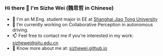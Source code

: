 ### Hi there 👋 I'm Sizhe Wei (魏思哲 in Chinese)

- 💪 I'm an M.Eng. student major in EE at [Shanghai Jiao Tong University](http://sjtu.edu.cn/)
- 🔭 I’m currently working on Collaborative Perception in autonomous driving.
- 📫 Feel free to contact me if you're interested in my work: <sizhewei@sjtu.edu.cn>
- 👀 Know more about me at: [sizhewei.github.io](https://sizhewei.github.io)

<!--  [![SizheWei's github stats](https://github-readme-stats.vercel.app/api?username=SizheWei&show_icons=true)](https://github.com/anuraghazra/github-readme-stats)

Last 7 days, I worked on 👇

| ![](https://wakatime.com/share/@sizhewei/95ff83ce-8900-496c-8819-1cf26703621d.png) | ![](https://wakatime.com/share/@sizhewei/a1b5d866-f952-4889-b3dd-142eb7eb77c2.png) |
|:----:|-----:| -->
